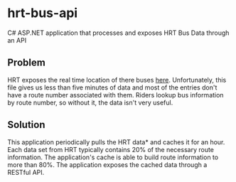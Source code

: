 hrt-bus-api
===========

C# ASP.NET application that processes and exposes HRT Bus Data through an API

## Problem

HRT exposes the real time location of there buses [here](ftp://216.54.15.3/Anrd/hrtrtf.txt). Unfortunately, this file gives us less than five minutes of data and most of the entries don't have a route number associated with them. Riders lookup bus information by route number, so without it, the data isn't very useful.

## Solution

This application periodically pulls the HRT data* and caches it for an hour. Each data set from HRT typically contains 20% of the necessary route information. The application's cache is able to build route information to more than 80%. The application exposes the cached data through a RESTful API.